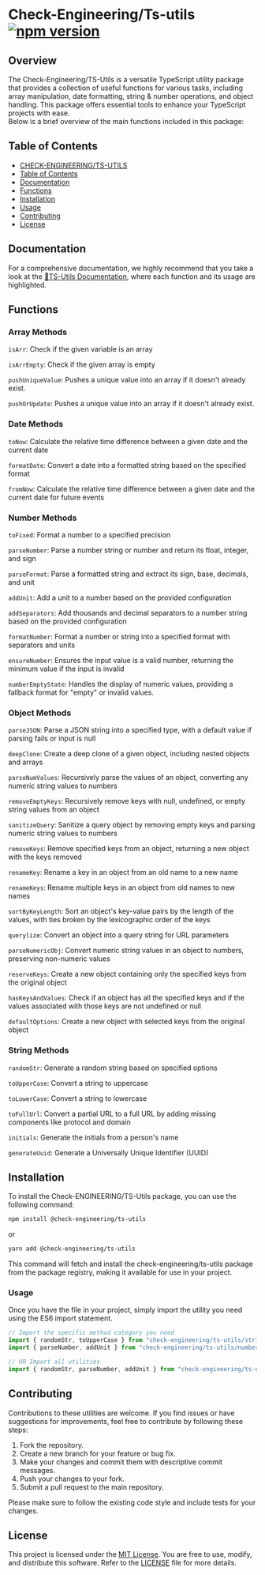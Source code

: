 # Check-Engineering/Ts-utils [![npm version](https://img.shields.io/npm/v/@check-engineering/ts-utils.svg)](https://www.npmjs.com/package/@check-engineering/ts-utils)

## Overview

The Check-Engineering/TS-Utils is a versatile TypeScript utility package that provides a collection of useful functions for various tasks, including array manipulation, date formatting, string & number operations, and object handling. This package offers essential tools to enhance your TypeScript projects with ease.  
Below is a brief overview of the main functions included in this package:

## Table of Contents

- [CHECK-ENGINEERING/TS-UTILS](#check-engineering/ts-utils)
- [Table of Contents](#table-of-contents)
- [Documentation](#Documentation)
- [Functions](#Functions)
- [Installation](#Installation)
- [Usage](#Usage)
- [Contributing](#contributing)
- [License](#license)

## Documentation

For a comprehensive documentation, we highly recommend that you take a look at the [📘TS-Utils Documentation](https://check-engineering.gitbook.io/ts-utils), where each function and its usage are highlighted.

## Functions

### Array Methods

`isArr`: Check if the given variable is an array

`isArrEmpty`: Check if the given array is empty

`pushUniqueValue`: Pushes a unique value into an array if it doesn't already exist.

`pushOrUpdate`: Pushes a unique value into an array if it doesn't already exist.

### Date Methods

`toNow`: Calculate the relative time difference between a given date and the current date

`formatDate`: Convert a date into a formatted string based on the specified format

`fromNow`: Calculate the relative time difference between a given date and the current date for future events

### Number Methods

`toFixed`: Format a number to a specified precision

`parseNumber`: Parse a number string or number and return its float, integer, and sign

`parseFormat`: Parse a formatted string and extract its sign, base, decimals, and unit

`addUnit`: Add a unit to a number based on the provided configuration

`addSeparators`: Add thousands and decimal separators to a number string based on the provided configuration

`formatNumber`: Format a number or string into a specified format with separators and units

`ensureNumber`: Ensures the input value is a valid number, returning the minimum value if the input is invalid

`numberEmptyState`: Handles the display of numeric values, providing a fallback format for "empty" or invalid values.

### Object Methods

`parseJSON`: Parse a JSON string into a specified type, with a default value if parsing fails or input is null

`deepClone`: Create a deep clone of a given object, including nested objects and arrays

`parseNumValues`: Recursively parse the values of an object, converting any numeric string values to numbers

`removeEmptyKeys`: Recursively remove keys with null, undefined, or empty string values from an object

`sanitizeQuery`: Sanitize a query object by removing empty keys and parsing numeric string values to numbers

`removeKeys`: Remove specified keys from an object, returning a new object with the keys removed

`renameKey`: Rename a key in an object from an old name to a new name

`renameKeys`: Rename multiple keys in an object from old names to new names

`sortByKeyLength`: Sort an object's key-value pairs by the length of the values, with ties broken by the lexicographic order of the keys

`querylize`: Convert an object into a query string for URL parameters

`parseNumericObj`: Convert numeric string values in an object to numbers, preserving non-numeric values

`reserveKeys`: Create a new object containing only the specified keys from the original object

`hasKeysAndValues`: Check if an object has all the specified keys and if the values associated with those keys are not undefined or null

`defaultOptions`: Create a new object with selected keys from the original object

### String Methods

`randomStr`: Generate a random string based on specified options

`toUpperCase`: Convert a string to uppercase

`toLowerCase`: Convert a string to lowercase

`toFullUrl`: Convert a partial URL to a full URL by adding missing components like protocol and domain

`initials`: Generate the initials from a person's name

`generateUuid`: Generate a Universally Unique Identifier (UUID)

## Installation

To install the Check-ENGINEERING/TS-Utils package, you can use the following command:

```bash
npm install @check-engineering/ts-utils
```

or

```bash
yarn add @check-engineering/ts-utils
```

This command will fetch and install the check-engineering/ts-utils package from the package registry, making it available for use in your project.

### Usage

Once you have the file in your project, simply import the utility you need using the ES6 import statement.

```typescript
// Import the specific method category you need
import { randomStr, toUpperCase } from "check-engineering/ts-utils/string.ts";
import { parseNumber, addUnit } from "check-engineering/ts-utils/number.ts";

// OR Import all utilities
import { randomStr, parseNumber, addUnit } from "check-engineering/ts-utils";
```

## Contributing

Contributions to these utilities are welcome. If you find issues or have suggestions for improvements, feel free to contribute by following these steps:

1. Fork the repository.
2. Create a new branch for your feature or bug fix.
3. Make your changes and commit them with descriptive commit messages.
4. Push your changes to your fork.
5. Submit a pull request to the main repository.

Please make sure to follow the existing code style and include tests for your changes.

## License

This project is licensed under the [MIT License](LICENSE). You are free to use, modify, and distribute this software. Refer to the [LICENSE](LICENSE) file for more details.
